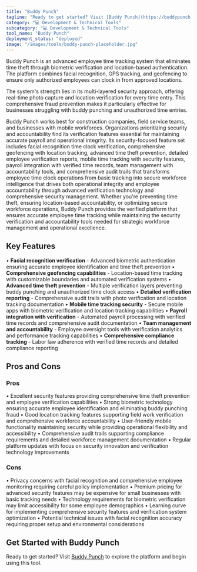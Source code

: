 ```yaml
---
title: "Buddy Punch"
tagline: "Ready to get started? Visit [Buddy Punch](https://buddypunch.com) to explore the platform and begin using this tool...."
category: "💻 Development & Technical Tools"
subcategory: "💻 Development & Technical Tools"
tool_name: "Buddy Punch"
deployment_status: "deployed"
image: "/images/tools/buddy-punch-placeholder.jpg"
---
```

Buddy Punch is an advanced employee time tracking system that eliminates time theft through biometric verification and location-based authentication. The platform combines facial recognition, GPS tracking, and geofencing to ensure only authorized employees can clock in from approved locations.

The system's strength lies in its multi-layered security approach, offering real-time photo capture and location verification for every time entry. This comprehensive fraud prevention makes it particularly effective for businesses struggling with buddy punching and unauthorized time entries.

Buddy Punch works best for construction companies, field service teams, and businesses with mobile workforces. Organizations prioritizing security and accountability find its verification features essential for maintaining accurate payroll and operational integrity. Its security-focused feature set includes facial recognition time clock verification, comprehensive geofencing with location tracking, advanced time theft prevention, detailed employee verification reports, mobile time tracking with security features, payroll integration with verified time records, team management with accountability tools, and comprehensive audit trails that transforms employee time clock operations from basic tracking into secure workforce intelligence that drives both operational integrity and employee accountability through advanced verification technology and comprehensive security management. Whether you're preventing time theft, ensuring location-based accountability, or optimizing secure workforce operations, Buddy Punch provides the verified platform that ensures accurate employee time tracking while maintaining the security verification and accountability tools needed for strategic workforce management and operational excellence.

## Key Features

• **Facial recognition verification** - Advanced biometric authentication ensuring accurate employee identification and time theft prevention
• **Comprehensive geofencing capabilities** - Location-based time tracking with customizable boundaries and automated verification systems
• **Advanced time theft prevention** - Multiple verification layers preventing buddy punching and unauthorized time clock access
• **Detailed verification reporting** - Comprehensive audit trails with photo verification and location tracking documentation
• **Mobile time tracking security** - Secure mobile apps with biometric verification and location tracking capabilities
• **Payroll integration with verification** - Automated payroll processing with verified time records and comprehensive audit documentation
• **Team management and accountability** - Employee oversight tools with verification analytics and performance tracking capabilities
• **Comprehensive compliance tracking** - Labor law adherence with verified time records and detailed compliance reporting

## Pros and Cons

### Pros
• Excellent security features providing comprehensive time theft prevention and employee verification capabilities
• Strong biometric technology ensuring accurate employee identification and eliminating buddy punching fraud
• Good location tracking features supporting field work verification and comprehensive workforce accountability
• User-friendly mobile functionality maintaining security while providing operational flexibility and accessibility
• Comprehensive audit trails supporting compliance requirements and detailed workforce management documentation
• Regular platform updates with focus on security innovation and verification technology improvements

### Cons
• Privacy concerns with facial recognition and comprehensive employee monitoring requiring careful policy implementation
• Premium pricing for advanced security features may be expensive for small businesses with basic tracking needs
• Technology requirements for biometric verification may limit accessibility for some employee demographics
• Learning curve for implementing comprehensive security features and verification system optimization
• Potential technical issues with facial recognition accuracy requiring proper setup and environmental considerations

## Get Started with Buddy Punch

Ready to get started? Visit [Buddy Punch](https://buddypunch.com) to explore the platform and begin using this tool.